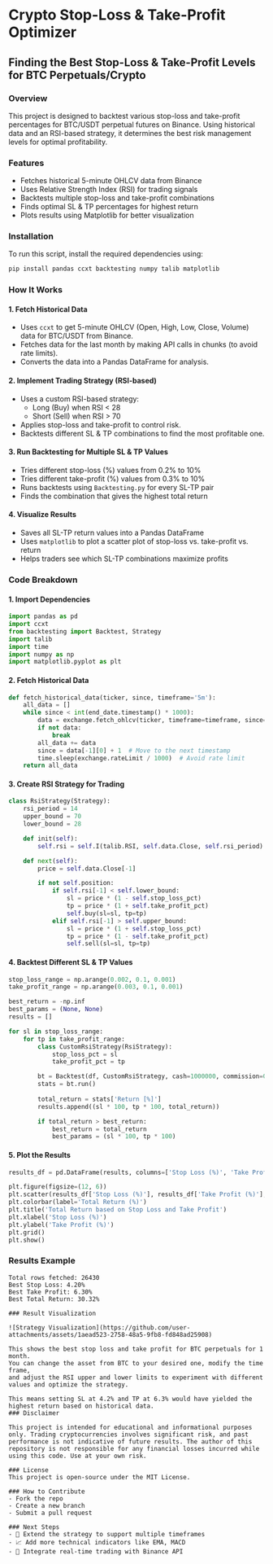 # Crypto Stop-Loss & Take-Profit Optimizer

## Finding the Best Stop-Loss & Take-Profit Levels for BTC Perpetuals/Crypto

### Overview
This project is designed to backtest various stop-loss and take-profit percentages for BTC/USDT perpetual futures on Binance. Using historical data and an RSI-based strategy, it determines the best risk management levels for optimal profitability.

### Features
- Fetches historical 5-minute OHLCV data from Binance
- Uses Relative Strength Index (RSI) for trading signals
- Backtests multiple stop-loss and take-profit combinations
- Finds optimal SL & TP percentages for highest return
- Plots results using Matplotlib for better visualization

### Installation
To run this script, install the required dependencies using:
```bash
pip install pandas ccxt backtesting numpy talib matplotlib
```

### How It Works

#### 1. Fetch Historical Data
- Uses `ccxt` to get 5-minute OHLCV (Open, High, Low, Close, Volume) data for BTC/USDT from Binance.
- Fetches data for the last month by making API calls in chunks (to avoid rate limits).
- Converts the data into a Pandas DataFrame for analysis.

#### 2. Implement Trading Strategy (RSI-based)
- Uses a custom RSI-based strategy:
  - Long (Buy) when RSI < 28
  - Short (Sell) when RSI > 70
- Applies stop-loss and take-profit to control risk.
- Backtests different SL & TP combinations to find the most profitable one.

#### 3. Run Backtesting for Multiple SL & TP Values
- Tries different stop-loss (%) values from 0.2% to 10%
- Tries different take-profit (%) values from 0.3% to 10%
- Runs backtests using `Backtesting.py` for every SL-TP pair
- Finds the combination that gives the highest total return

#### 4. Visualize Results
- Saves all SL-TP return values into a Pandas DataFrame
- Uses `matplotlib` to plot a scatter plot of stop-loss vs. take-profit vs. return
- Helps traders see which SL-TP combinations maximize profits

### Code Breakdown

#### 1. Import Dependencies
```python
import pandas as pd
import ccxt
from backtesting import Backtest, Strategy
import talib
import time
import numpy as np
import matplotlib.pyplot as plt
```

#### 2. Fetch Historical Data
```python
def fetch_historical_data(ticker, since, timeframe='5m'):
    all_data = []
    while since < int(end_date.timestamp() * 1000):
        data = exchange.fetch_ohlcv(ticker, timeframe=timeframe, since=since)
        if not data:
            break
        all_data += data
        since = data[-1][0] + 1  # Move to the next timestamp
        time.sleep(exchange.rateLimit / 1000)  # Avoid rate limit
    return all_data
```

#### 3. Create RSI Strategy for Trading
```python
class RsiStrategy(Strategy):
    rsi_period = 14
    upper_bound = 70
    lower_bound = 28

    def init(self):
        self.rsi = self.I(talib.RSI, self.data.Close, self.rsi_period)

    def next(self):
        price = self.data.Close[-1]

        if not self.position:
            if self.rsi[-1] < self.lower_bound:
                sl = price * (1 - self.stop_loss_pct)
                tp = price * (1 + self.take_profit_pct)
                self.buy(sl=sl, tp=tp)
            elif self.rsi[-1] > self.upper_bound:
                sl = price * (1 + self.stop_loss_pct)
                tp = price * (1 - self.take_profit_pct)
                self.sell(sl=sl, tp=tp)
```

#### 4. Backtest Different SL & TP Values
```python
stop_loss_range = np.arange(0.002, 0.1, 0.001)
take_profit_range = np.arange(0.003, 0.1, 0.001)

best_return = -np.inf
best_params = (None, None)
results = []

for sl in stop_loss_range:
    for tp in take_profit_range:
        class CustomRsiStrategy(RsiStrategy):
            stop_loss_pct = sl
            take_profit_pct = tp

        bt = Backtest(df, CustomRsiStrategy, cash=1000000, commission=0.002)
        stats = bt.run()
        
        total_return = stats['Return [%]']
        results.append((sl * 100, tp * 100, total_return))

        if total_return > best_return:
            best_return = total_return
            best_params = (sl * 100, tp * 100)
```

#### 5. Plot the Results
```python
results_df = pd.DataFrame(results, columns=['Stop Loss (%)', 'Take Profit (%)', 'Total Return (%)'])

plt.figure(figsize=(12, 6))
plt.scatter(results_df['Stop Loss (%)'], results_df['Take Profit (%)'], c=results_df['Total Return (%)'], cmap='viridis')
plt.colorbar(label='Total Return (%)')
plt.title('Total Return based on Stop Loss and Take Profit')
plt.xlabel('Stop Loss (%)')
plt.ylabel('Take Profit (%)')
plt.grid()
plt.show()
```

### Results Example
```
Total rows fetched: 26430
Best Stop Loss: 4.20%
Best Take Profit: 6.30%
Best Total Return: 30.32%

### Result Visualization

![Strategy Visualization](https://github.com/user-attachments/assets/1aead523-2758-48a5-9fb8-fd848ad25908)

This shows the best stop loss and take profit for BTC perpetuals for 1 month.  
You can change the asset from BTC to your desired one, modify the time frame,  
and adjust the RSI upper and lower limits to experiment with different values and optimize the strategy.

This means setting SL at 4.2% and TP at 6.3% would have yielded the highest return based on historical data.
### Disclaimer

This project is intended for educational and informational purposes only. Trading cryptocurrencies involves significant risk, and past performance is not indicative of future results. The author of this repository is not responsible for any financial losses incurred while using this code. Use at your own risk.

### License
This project is open-source under the MIT License.

### How to Contribute
- Fork the repo
- Create a new branch
- Submit a pull request

### Next Steps
- 🚀 Extend the strategy to support multiple timeframes
- 📈 Add more technical indicators like EMA, MACD
- 🔗 Integrate real-time trading with Binance API


